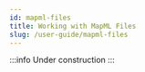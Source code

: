 ```yaml
---
id: mapml-files
title: Working with MapML Files
slug: /user-guide/mapml-files
---
```


:::info
Under construction
:::
